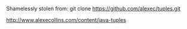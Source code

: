 Shamelessly stolen from:
git clone https://github.com/alexec/tuples.git

http://www.alexecollins.com/content/java-tuples
